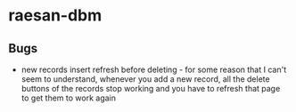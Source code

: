 # raesan-dbm

## Bugs

- new records insert refresh before deleting - for some reason that I can't seem to understand, whenever you add a new record, all the delete buttons of the records stop working and you have to refresh that page to get them to work again

